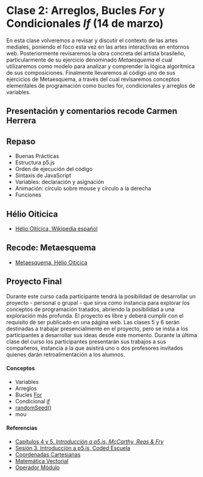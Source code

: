 # Clase 2: Arreglos, Bucles *For* y Condicionales *If* (14 de marzo)
En esta clase volveremos a revisar y discutir el contexto de las artes mediales, poniendo el foco esta vez en las artes interactivas en entornos web. Posteriormente revisaremos la obra concreta del artista brasileño, particularmente de su ejercicio denominado *Metaesquema* el cual utilizaremos como modelo para analizar y comprender la lógica algorítmica de sus composiciones. Finalmente llevaremos al código uno de sus ejercicios de Metaesquema, a través del cual revisaremos conceptos elementales de programación como bucles for, condicionales y arreglos de variables.

## Presentación y comentarios recode Carmen Herrera

## Repaso
- Buenas Prácticas
- Estructura p5.js
- Orden de ejecución del código
- Sintaxis de JavaScript
- Variables: declaración y asignación
- Animación: círculo sobre mouse y círculo a la derecha
- Funciones
## Hélio Oiticica
- [Hélio Oiticica, Wikipedia español](https://es.wikipedia.org/wiki/H%C3%A9lio_Oiticica)
## Recode: Metaesquema
- [Metaesquema, Hélio Oiticica](https://github.com/guillemontecinos/recode/blob/master/oiticica_helio_metaesquema/documentation/docu_metaesquema.md)
## Proyecto Final
Durante este curso cada participante tendrá la posibilidad de desarrollar un proyecto - personal o grupal - que sirva como instancia para explorar los conceptos de programación tratados, abriendo la posibilidad a una exploración más profunda. El proyecto es libre y deberá cumplir con el requisito de ser publicado en una página web. Las clases 5 y 6 serán destinadas a trabajar presencialmente en el proyecto, pero se insta a los participantes a desarrollar sus ideas desde este momento. Durante la última clase del curso los participantes presentarán sus trabajos a sus compañeros, instancia a la que asistirá uno o dos profesores invitados quienes darán retroalimentación a los alumnos.
#### Conceptos
- Variables
- Arreglos
- Bucles [For](http://codedescuela.cl/taller1-intro-programacion-creativa-p5js-2017-05/sesiones/sesion_3/slides/#/3)
- Condicional [if](http://codedescuela.cl/taller1-intro-programacion-creativa-p5js-2017-05/sesiones/sesion_3/slides/#/13)
- [randomSeed()](https://p5js.org/es/reference/#/p5/randomSeed)
- mou
#### Referencias
- [Capítulos 4 y 5. *Introducción a p5.js, McCarthy, Reas & Fry*](https://github.com/processing/p5.js-getting-started-es/blob/master/v1.0.2.pdf)
- [Sesión 3. Introducción a p5.js, Coded Escuela](http://codedescuela.cl/taller1-intro-programacion-creativa-p5js-2017-05/sesiones/sesion_3/slides/#/)
- [Coordenadas Cartesianas](https://es.wikipedia.org/wiki/Coordenadas_cartesianas)
- [Matemática Vectorial](https://es.wikipedia.org/wiki/Vector)
- [Operador Módulo](https://es.wikipedia.org/wiki/Operaci%C3%B3n_m%C3%B3dulo)
